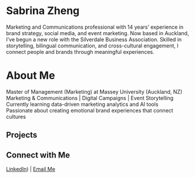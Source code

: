 #   Sabrina Zheng
Marketing and Communications professional with 14 years’ experience in brand strategy, social media, and event marketing. Now based in Auckland, I’ve begun a new role with the Silverdale Business Association. Skilled in storytelling, bilingual communication, and cross-cultural engagement, I connect people and brands through meaningful experiences.
# About Me  
 Master of Management (Marketing) at Massey University (Auckland, NZ)  
 Marketing & Communications | Digital Campaigns | Event Storytelling  
 Currently learning data-driven marketing analytics and AI tools  
 Passionate about creating emotional brand experiences that connect cultures  
 ## Projects
 ##  Connect with Me
   [LinkedIn](https://www.linkedin.com/in/sabrina-yan-zheng/)) | [Email Me](mailto:sabrinaz0603@gmail.com)
